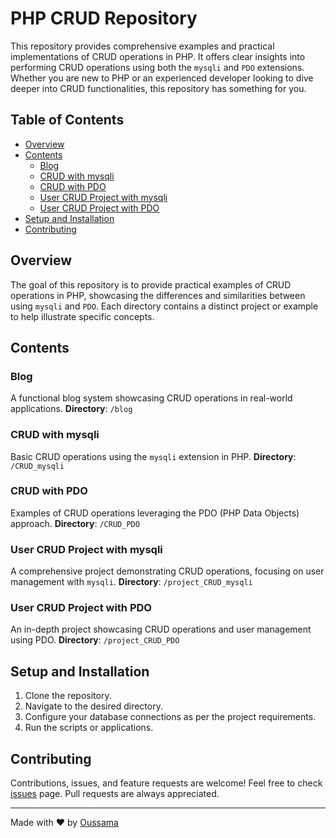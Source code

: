 # PHP CRUD Repository

This repository provides comprehensive examples and practical implementations of CRUD operations in PHP. It offers clear insights into performing CRUD operations using both the `mysqli` and `PDO` extensions. Whether you are new to PHP or an experienced developer looking to dive deeper into CRUD functionalities, this repository has something for you.

## Table of Contents

- [Overview](#overview)
- [Contents](#contents)
  - [Blog](#blog)
  - [CRUD with mysqli](#crud-with-mysqli)
  - [CRUD with PDO](#crud-with-pdo)
  - [User CRUD Project with mysqli](#user-crud-project-with-mysqli)
  - [User CRUD Project with PDO](#user-crud-project-with-pdo)
- [Setup and Installation](#setup-and-installation)
- [Contributing](#contributing)

## Overview

The goal of this repository is to provide practical examples of CRUD operations in PHP, showcasing the differences and similarities between using `mysqli` and `PDO`. Each directory contains a distinct project or example to help illustrate specific concepts.

## Contents

### Blog

A functional blog system showcasing CRUD operations in real-world applications.
**Directory**: `/blog`

### CRUD with mysqli

Basic CRUD operations using the `mysqli` extension in PHP.
**Directory**: `/CRUD_mysqli`

### CRUD with PDO

Examples of CRUD operations leveraging the PDO (PHP Data Objects) approach.
**Directory**: `/CRUD_PDO`

### User CRUD Project with mysqli

A comprehensive project demonstrating CRUD operations, focusing on user management with `mysqli`.
**Directory**: `/project_CRUD_mysqli`

### User CRUD Project with PDO

An in-depth project showcasing CRUD operations and user management using PDO.
**Directory**: `/project_CRUD_PDO`

## Setup and Installation

1. Clone the repository.
2. Navigate to the desired directory.
3. Configure your database connections as per the project requirements.
4. Run the scripts or applications.

## Contributing

Contributions, issues, and feature requests are welcome! Feel free to check [issues](#issues) page. Pull requests are always appreciated.

---

Made with ❤ by [Oussama](https://github.com/ouss-tagh-dev)
